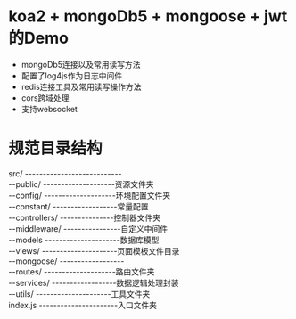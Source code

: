 # koa2 + mongoDb5 + mongoose + jwt 的Demo 

* mongoDb5连接以及常用读写方法
* 配置了log4js作为日志中间件
* redis连接工具及常用读写操作方法
* cors跨域处理
* 支持websocket


# 规范目录结构
src/ ---------------------------    
 --public/ --------------------资源文件夹   
 --config/ --------------------环境配置文件夹    
 --constant/ ------------------常量配置   
 --controllers/ ---------------控制器文件夹   
 --middleware/ ----------------自定义中间件   
 --models ---------------------数据库模型   
 --views/ ---------------------页面模板文件目录   
 --mongoose/ ------------------  
 --routes/ --------------------路由文件夹   
 --services/ ------------------数据逻辑处理封装   
 --utils/ ---------------------工具文件夹   
index.js ----------------------入口文件夹   